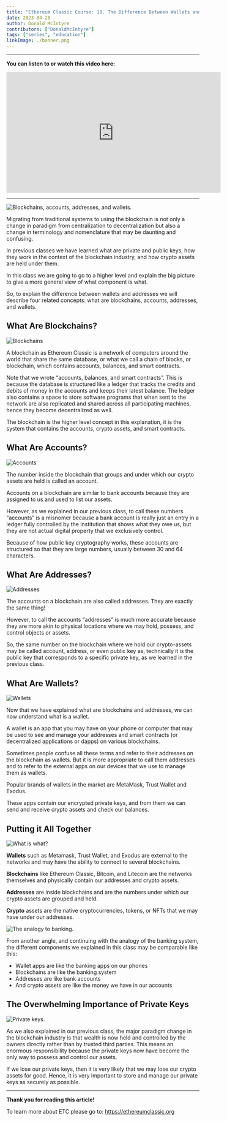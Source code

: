 ```yaml
---
title: "Ethereum Classic Course: 18. The Difference Between Wallets and Addresses"
date: 2023-04-20
author: Donald McIntyre
contributors: ["DonaldMcIntyre"]
tags: ["series", "education"]
linkImage: ./banner.png
---
```


---
**You can listen to or watch this video here:**

<iframe width="560" height="315" src="https://www.youtube.com/embed/Vd_ALJRbC3A" title="YouTube video player" frameborder="0" allow="accelerometer; autoplay; clipboard-write; encrypted-media; gyroscope; picture-in-picture; web-share" allowfullscreen></iframe>

---

![Blockchains, accounts, addresses, and wallets.](./1.png)

Migrating from traditional systems to using the blockchain is not only a change in paradigm from centralization to decentralization but also a change in terminology and nomenclature that may be daunting and confusing.

In previous classes we have learned what are private and public keys, how they work in the context of the blockchain industry, and how crypto assets are held under them.

In this class we are going to go to a higher level and explain the big picture to give a more general view of what component is what.

So, to explain the difference between wallets and addresses we will describe four related concepts: what are blockchains, accounts, addresses, and wallets.

## What Are Blockchains?

![Blockchains](./2.png)

A blockchain as Ethereum Classic is a network of computers around the world that share the same database, or what we call a chain of blocks, or blockchain, which contains accounts, balances, and smart contracts.

Note that we wrote “accounts, balances, and smart contracts”. This is because the database is structured like a ledger that tracks the credits and debits of money in the accounts and keeps their latest balance. The ledger also contains a space to store software programs that when sent to the network are also replicated and shared across all participating machines, hence they become decentralized as well.

The blockchain is the higher level concept in this explanation, it is the system that contains the accounts, crypto assets, and smart contracts.

## What Are Accounts?

![Accounts](./3.png)

The number inside the blockchain that groups and under which our crypto assets are held is called an account.

Accounts on a blockchain are similar to bank accounts because they are assigned to us and used to list our assets.

However, as we explained in our previous class, to call these numbers “accounts” is a misnomer because a bank account is really just an entry in a ledger fully controlled by the institution that shows what they owe us, but they are not actual digital property that we exclusively control.

Because of how public key cryptography works, these accounts are structured so that they are large numbers, usually between 30 and 64 characters.

## What Are Addresses?

![Addresses](./4.png)

The accounts on a blockchain are also called addresses. They are exactly the same thing!

However, to call the accounts “addresses” is much more accurate because they are more akin to physical locations where we may hold, possess, and control objects or assets.

So, the same number on the blockchain where we hold our crypto-assets may be called account, address, or even public key as, technically it is the public key that corresponds to a specific private key, as we learned in the previous class.

## What Are Wallets?

![Wallets](./5.png)

Now that we have explained what are blockchains and addresses, we can now understand what is a wallet.

A wallet is an app that you may have on your phone or computer that may be used to see and manage your addresses and smart contracts (or decentralized applications or dapps) on various blockchains.

Sometimes people confuse all these terms and refer to their addresses on the blockchain as wallets. But it is more appropriate to call them addresses and to refer to the external apps on our devices that we use to manage them as wallets.

Popular brands of wallets in the market are MetaMask, Trust Wallet and Exodus.

These apps contain our encrypted private keys, and from them we can send and receive crypto assets and check our balances. 

## Putting it All Together

![What is what?](./6.png)

**Wallets** such as Metamask, Trust Wallet, and Exodus are external to the networks and may have the ability to connect to several blockchains.

**Blockchains** like Ethereum Classic, Bitcoin, and Litecoin are the networks themselves and physically contain our addresses and crypto assets.

**Addresses** are inside blockchains and are the numbers under which our crypto assets are grouped and held.

**Crypto** assets are the native cryptocurrencies, tokens, or NFTs that we may have under our addresses.

![The analogy to banking.](./7.png)

From another angle, and continuing with the analogy of the banking system, the different components we explained in this class may be comparable like this:

- Wallet apps are like the banking apps on our phones
- Blockchains are like the banking system
- Addresses are like bank accounts
- And crypto assets are like the money we have in our accounts

## The Overwhelming Importance of Private Keys

![Private keys.](./8.png)

As we also explained in our previous class, the major paradigm change in the blockchain industry is that wealth is now held and controlled by the owners directly rather than by trusted third parties. This means an enormous responsibility because the private keys now have become the only way to possess and control our assets.

If we lose our private keys, then it is very likely that we may lose our crypto assets for good. Hence, it is very important to store and manage our private keys as securely as possible.


---

**Thank you for reading this article!**

To learn more about ETC please go to: https://ethereumclassic.org
